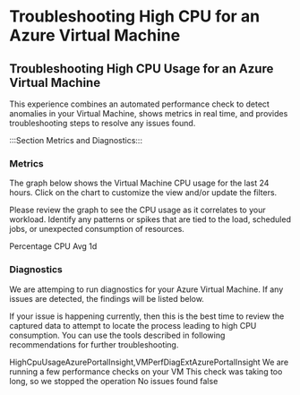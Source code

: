
<properties
    pageTitle="Troubleshooting High CPU for an Azure Virtual Machine"
    description="Troubleshooting High CPU for an Azure Virtual Machine"
    service="microsoft.compute"
    resource="virtualmachines"
    authors="timbasham"
    ms.author="mahuss"
    displayOrder="0"
    articleId="2fd4cdb3-6b23-40a9-8bf3-962351a7f4cc"
    selfHelpType="Apollo"
    supportTopicIds="8b618100-f5cd-7ad5-1c69-72aaf37d801d"
    productPesIds="14749"
    resourceTags="windows"
    cloudEnvironments="public"
    ownershipId="Compute_VirtualMachines_Content"
/>

# Troubleshooting High CPU for an Azure Virtual Machine

## Troubleshooting High CPU Usage for an Azure Virtual Machine

This experience combines an automated performance check to detect anomalies in your Virtual Machine, shows metrics in real time, and provides troubleshooting steps to resolve any issues found.

:::Section Metrics and Diagnostics:::

### Metrics

The graph below shows the Virtual Machine CPU usage for the last 24 hours. Click on the chart to customize the view and/or update the filters. 

Please review the graph to see the CPU usage as it correlates to your workload. Identify any patterns or spikes that are tied to the load, scheduled jobs, or unexpected consumption of resources. 

<metric>
    <name>Percentage CPU</name>
    <aggregationType>Avg</aggregationType>
    <timeSpanDuration>1d</timeSpanDuration>
    <title>Current Virtual Machine CPU usage</title>
</metric>

### Diagnostics

We are attemping to run diagnostics for your Azure Virtual Machine. If any issues are detected, the findings will be listed below.

If your issue is happening currently, then this is the best time to review the captured data to attempt to locate the process leading to high CPU consumption. You can use the tools described in following recommendations for further troubleshooting.

<Insight>
    <symptomId>HighCpuUsageAzurePortalInsight,VMPerfDiagExtAzurePortalInsight</symptomId>
    <executionText>We are running a few performance checks on your VM</executionText>
    <timeoutText>This check was taking too long, so we stopped the operation</timeoutText>
    <noResultText>No issues found</noResultText>
    <additionalInputsReq>false</additionalInputsReq>
</Insight>
